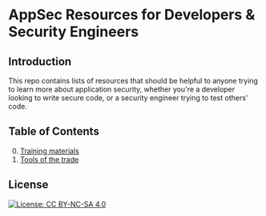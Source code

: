 # AppSec Resources for Developers & Security Engineers

## Introduction

This repo contains lists of resources that should be helpful to anyone trying to
learn more about application security, whether you're a developer looking to
write secure code, or a security engineer trying to test others' code.

## Table of Contents

0. [Training materials](./training.md)
0. [Tools of the trade](./tools.md)

## License

[![License: CC BY-NC-SA 4.0](https://i.creativecommons.org/l/by-nc-sa/4.0/88x31.png)](http://creativecommons.org/licenses/by-nc-sa/4.0/)
